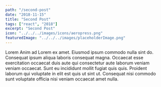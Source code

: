 ```yaml
---
path: "/second-post"
date: "2018-11-15"
title: "Second Post"
tags: ["react", "2018"]
excerpt: "Second Post"
icon: "../../../images/icons/aeropress.png"
featuredImage: "../../../images/placeholderImage.png"
---
```


Lorem Anim ad Lorem ex amet. Eiusmod ipsum commodo nulla sint do. Consequat ipsum aliqua laboris consequat magna. Occaecat esse exercitation occaecat duis aute qui consectetur aute laborum veniam veniam occaecat. Sunt eu incididunt mollit fugiat quis quis. Proident laborum qui voluptate in elit est quis ut sint ut. Consequat nisi commodo sunt voluptate officia nisi veniam occaecat amet nulla.
